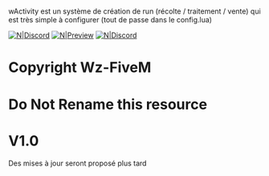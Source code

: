 #

wActivity est un système de création de run (récolte / traitement / vente) qui est très simple à configurer (tout de passe dans le config.lua)

[![N|Discord](https://img.shields.io/discord/731533946059489400?color=green&label=Discord&style=flat-square)](https://discord.gg/fivedev)
[![N|Preview](https://img.shields.io/discord/731533946059489400?color=green&label=Preview&style=flat-square)](https://streamable.com/zrdyr0)
[![N|Discord](https://img.shields.io/github/repo-size/Wz-FiveM/wActivity?style=flat-square)](https://discord.gg/fivedev)
# Copyright Wz-FiveM
# Do Not Rename this resource
# V1.0

Des mises à jour seront proposé plus tard
